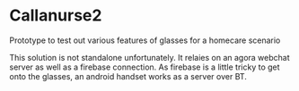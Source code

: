﻿# Callanurse2

Prototype to test out various features of glasses for a homecare scenario

This solution is not standalone unfortunately. It relaies on an agora webchat server as well as a firebase connection. As firebase is a little tricky to get onto the glasses, an android handset works as a server over BT.
